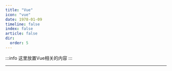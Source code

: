 ```yaml
---
title: "Vue"
icon: "vue"
date: 1978-01-09
timeline: false
index: false
article: false
dir:
  order: 5
---
```


:::info
这里放置Vue相关的内容
:::

--- 
<Catalog />